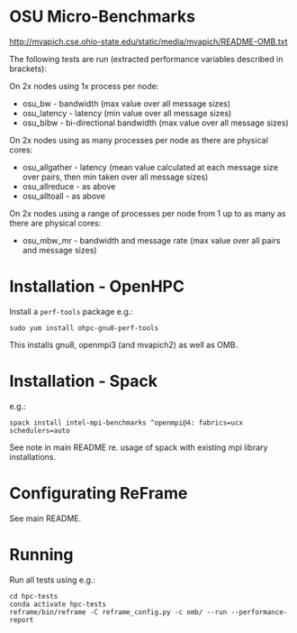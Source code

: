 # OSU Micro-Benchmarks

http://mvapich.cse.ohio-state.edu/static/media/mvapich/README-OMB.txt

The following tests are run (extracted performance variables described in brackets):

On 2x nodes using 1x process per node:
- osu_bw - bandwidth (max value over all message sizes)
- osu_latency - latency (min value over all message sizes)
- osu_bibw - bi-directional bandwidth (max value over all message sizes)

On 2x nodes using as many processes per node as there are physical cores:
- osu_allgather - latency (mean value calculated at each message size over pairs, then min taken over all message sizes)
- osu_allreduce - as above
- osu_alltoall - as above

On 2x nodes using a range of processes per node from 1 up to as many as there are physical cores:
- osu_mbw_mr - bandwidth and message rate (max value over all pairs and message sizes)


# Installation - OpenHPC

Install a `perf-tools` package e.g.:

    sudo yum install ohpc-gnu8-perf-tools

This installs gnu8, openmpi3 (and mvapich2) as well as OMB.

# Installation - Spack

e.g.:

    spack install intel-mpi-benchmarks ^openmpi@4: fabrics=ucx schedulers=auto

See note in main README re. usage of spack with existing mpi library installations.

# Configurating ReFrame

See main README.

# Running
Run all tests using e.g.:
        
    cd hpc-tests
    conda activate hpc-tests
    reframe/bin/reframe -C reframe_config.py -c omb/ --run --performance-report

